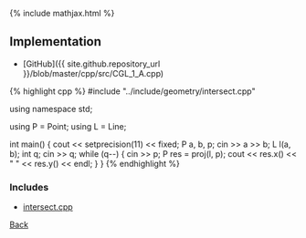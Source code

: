 {% include mathjax.html %}



## Implementation

- [GitHub]({{ site.github.repository_url }}/blob/master/cpp/src/CGL_1_A.cpp)

{% highlight cpp %}
#include "../include/geometry/intersect.cpp"

using namespace std;

using P = Point<float11>;
using L = Line<float11>;

int main() {
  cout << setprecision(11) << fixed;
  P a, b, p;
  cin >> a >> b;
  L l(a, b);
  int q;
  cin >> q;
  while (q--) {
    cin >> p;
    P res = proj(l, p);
    cout << res.x() << " " << res.y() << endl;
  }
}
{% endhighlight %}

### Includes

- [intersect.cpp](../include/geometry/intersect)

[Back](..)
